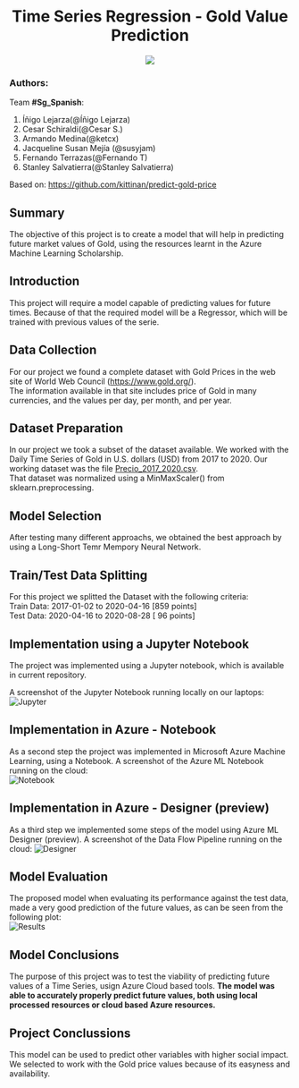 <h1 align='center'>  Time Series Regression - Gold Value Prediction </h1>
<p align="center">
  <img src="https://github.com/HSFI/Gold_Serie_Analysis/blob/master/images/ml%20azure.jpg">
</p>

### Authors:

Team **#Sg_Spanish**: </br>

1. Íñigo Lejarza(@Íñigo Lejarza) </br>
2. Cesar Schiraldi(@Cesar S.) </br>
3. Armando Medina(@ketcx)</br>
4. Jacqueline Susan Mejía (@susyjam) </br>
5. Fernando Terrazas(@Fernando T) </br>
6. Stanley Salvatierra(@Stanley Salvatierra) </br>

Based on: https://github.com/kittinan/predict-gold-price

## Summary

The objective of this project is to create a model that will help in predicting future market values of Gold, using the resources learnt in the Azure Machine Learning Scholarship.

## Introduction

This project will require a model capable of predicting values for future times. Because of that the required model will be a Regressor, which will be trained with previous values of the serie.

## Data Collection

For our project we found a complete dataset with Gold Prices in the web site of World Web Council (https://www.gold.org/).  
The information available in that site includes price of Gold in many currencies, and the values per day, per month, and per year.

## Dataset Preparation

In our project we took a subset of the dataset available.
We worked with the Daily Time Series of Gold in U.S. dollars (USD) from 2017 to 2020.
Our working dataset was the file [Precio_2017_2020.csv](Precio_2017_2020.csv).  
That dataset was normalized using a MinMaxScaler() from sklearn.preprocessing.

## Model Selection

After testing many different approachs, we obtained the best approach by using a Long-Short Temr Mempory Neural Network.

## Train/Test Data Splitting

For this project we splitted the Dataset with the following criteria:  
Train Data: 2017-01-02 to 2020-04-16 [859 points]  
Test Data: 2020-04-16 to 2020-08-28 [ 96 points]

## Implementation using a Jupyter Notebook

The project was implemented using a Jupyter notebook, which is available in current repository.

A screenshot of the Jupyter Notebook running locally on our laptops:  
![Jupyter](/images/Jupyter_local_02.png)

## Implementation in Azure - Notebook

As a second step the project was implemented in Microsoft Azure Machine Learning, using a Notebook.
A screenshot of the Azure ML Notebook running on the cloud:  
![Notebook](/images/Jupyter_Azure_02.png)

## Implementation in Azure - Designer (preview)

As a third step we implemented some steps of the model using Azure ML Designer (preview).
A screenshot of the Data Flow Pipeline running on the cloud:
![Designer](/images/Pipeline_Azure_01.png)

## Model Evaluation

The proposed model when evaluating its performance against the test data, made a very good prediction of the future values, as can be seen from the following plot:  
![Results](/images/Prediction_01.png)

## Model Conclusions

The purpose of this project was to test the viability of predicting future values of a Time Series, usign Azure Cloud based tools.
**The model was able to accurately properly predict future values, both using local processed resources or cloud based Azure resources.**

## Project Conclussions

This model can be used to predict other variables with higher social impact. We selected to work with the Gold price values because of its easyness and availability.
